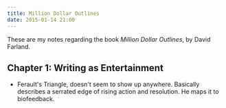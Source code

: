 ```yaml
---
title: Million Dollar Outlines
date: 2015-01-14 21:00
---
```


These are my notes regarding the book *Million Dollar Outlines*, by David Farland.

## Chapter 1: Writing as Entertainment

* Ferault's Triangle, doesn't seem to show up anywhere. Basically describes a serrated edge of rising action and resolution. He maps it to biofeedback.